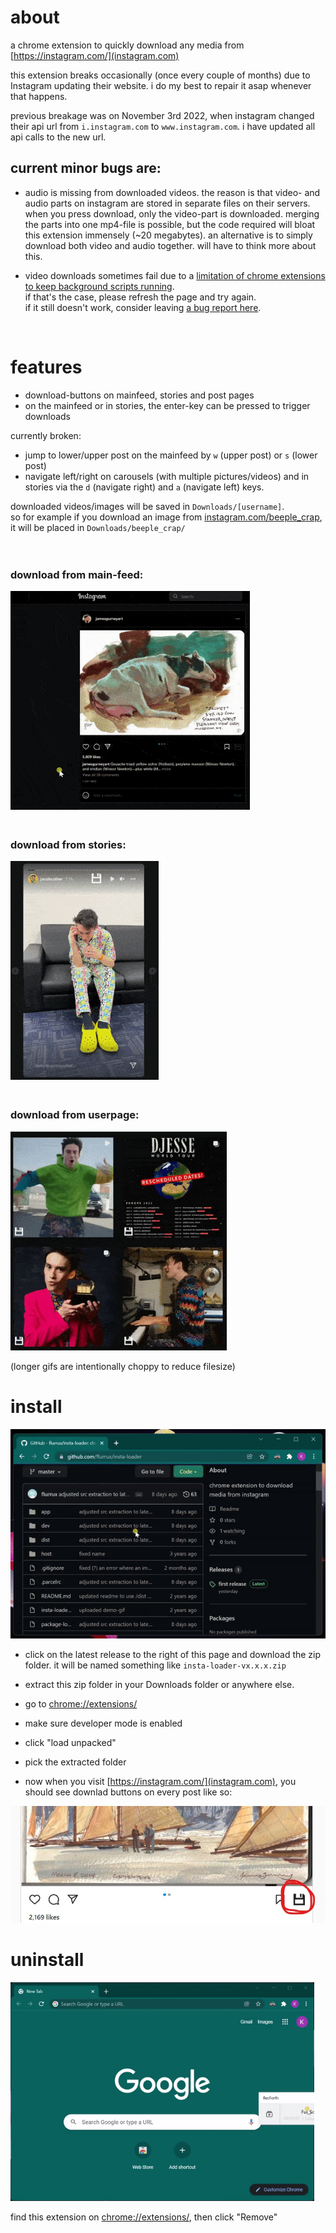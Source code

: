 
# about  

a chrome extension to quickly download any media from [https://instagram.com/](instagram.com)  

this extension breaks occasionally (once every couple of months) due to Instagram updating their website. i do my best to repair it asap whenever that happens. 

previous breakage was on November 3rd 2022, when instagram changed their api url from `i.instagram.com` to `www.instagram.com`. i have updated all api calls to the new url. 

## current minor bugs are:  

- audio is missing from downloaded videos. the reason is that video- and audio parts on instagram are stored in separate files on their servers. when you press download, only the video-part is downloaded. merging the parts into one mp4-file is possible, but the code required will bloat this extension immensely (~20 megabytes). an alternative is to simply download both video and audio together. will have to think more about this.

- video downloads sometimes fail due to a [limitation of chrome extensions to keep background scripts running](https://github.com/flurrux/insta-loader/issues/24#issuecomment-1159406256).  
if that's the case, please refresh the page and try again.  
if it still doesn't work, consider leaving [a bug report here](https://github.com/flurrux/insta-loader/issues?q=is%3Aissue+is%3Aopen+sort%3Aupdated-desc).  


&nbsp;


# features  

- download-buttons on mainfeed, stories and post pages  
- on the mainfeed or in stories, the enter-key can be pressed to trigger downloads

currently broken: 

- jump to lower/upper post on the mainfeed by `w` (upper post) or `s` (lower post)  
- navigate left/right on carousels (with multiple pictures/videos) and in stories via the `d` (navigate right) and `a` (navigate left) keys.  


downloaded videos/images will be saved in `Downloads/[username]`.  
so for example if you download an image from [instagram.com/beeple_crap](https://www.instagram.com/beeple_crap/), it will be placed in `Downloads/beeple_crap/`


<div style="height: 20px;"></div>

### download from main-feed:  

<img src="./demo/mainfeed-download.gif" style="max-height: 350px;" />

<div style="height: 20px;"></div>

### download from stories:  

<img src="./demo/story-download.gif" style="max-height: 350px;" />

<div style="height: 20px;"></div>

### download from userpage:  

<img src="./demo/userpage-download.gif" style="max-height: 350px;" />

(longer gifs are intentionally choppy to reduce filesize)

# install

<img src="./demo/install.gif" style="max-height: 350px;" />

- click on the latest release to the right of this page and download the zip folder. it will be named something like `insta-loader-vx.x.x.zip`

- extract this zip folder in your Downloads folder or anywhere else.

- go to [chrome://extensions/](chrome://extensions/)

- make sure developer mode is enabled

- click "load unpacked"

- pick the extracted folder
  
- now when you visit [https://instagram.com/](instagram.com), you should see downlad buttons on every post like so:  

![](./demo/download-button-on-main-feed.jpg)

# uninstall

<img src="./demo/uninstall.gif" style="max-height: 350px;" />

find this extension on [chrome://extensions/](chrome://extensions/), then click "Remove"